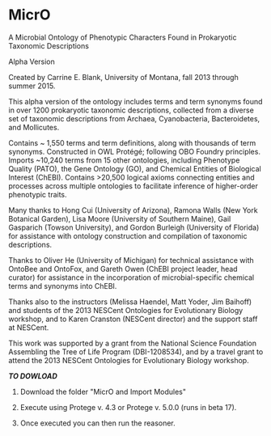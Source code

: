 # MicrO
A Microbial Ontology of Phenotypic Characters Found in Prokaryotic Taxonomic Descriptions

Alpha Version

Created by Carrine E. Blank, University of Montana, fall 2013 through summer 2015.

This alpha version of the ontology includes terms and term synonyms found in over 1200 prokaryotic taxonomic descriptions, collected from a diverse set of taxonomic descriptions from Archaea, Cyanobacteria, Bacteroidetes, and Mollicutes.

Contains ~ 1,550 terms and term definitions, along with thousands of term synonyms.  Constructed in OWL Protégé; following OBO Foundry principles.  Imports ~10,240 terms from 15 other ontologies, including Phenotype Quality (PATO), the Gene Ontology (GO), and Chemical Entities of Biological Interest (ChEBI).  Contains >20,500 logical axioms connecting entities and processes across multiple ontologies to facilitate inference of higher-order phenotypic traits.

Many thanks to Hong Cui (University of Arizona), Ramona Walls (New York Botanical Garden), Lisa Moore (University of Southern Maine), Gail Gasparich (Towson University), and Gordon Burleigh (University of Florida) for assistance with ontology construction and compilation of taxonomic descriptions.

Thanks to Oliver He (University of Michigan) for technical assistance with OntoBee and OntoFox, and Gareth Owen (ChEBI project leader, head curator) for assistance in the incorporation of microbial-specific chemical terms and synonyms into ChEBI.

Thanks also to the instructors (Melissa Haendel, Matt Yoder, Jim Baihoff) and students of the 2013 NESCent Ontologies for Evolutionary Biology workshop, and to Karen Cranston (NESCent director) and the support staff at NESCent.

This work was supported by a grant from the National Science Foundation Assembling the Tree of Life Program (DBI-1208534), and by a travel grant to attend the 2013 NESCent Ontologies for Evolutionary Biology workshop.

***TO DOWLOAD***

1.  Download the folder "MicrO and Import Modules"

2.  Execute using Protege v. 4.3 or Protege v. 5.0.0 (runs in beta 17).

3.  Once executed you can then run the reasoner.

